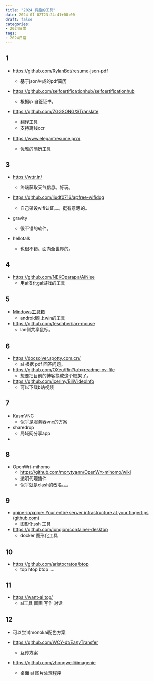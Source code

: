 ```yaml
---
title: "2024_有趣的工具"
date: 2024-01-02T23:24:41+08:00
draft: false
categories:
- 2024日常
tags:
- 2024日常
---
```



## 1

- https://github.com/RylanBot/resume-json-pdf
	- 基于json生成的pdf简历

- https://github.com/selfcertificationhub/selfcertificationhub
	- 根据ip 自签证书。

- https://github.com/ZGGSONG/STranslate
	- 翻译工具
	- 支持离线ocr

- https://www.elegantresume.pro/
	- 优雅的简历工具

## 3

- https://wttr.in/
	- 终端获取天气信息。好玩。
- https://github.com/liudf0716/apfree-wifidog
	- 自己架设wifi认证。。。挺有意思的。

- gravity
	- 很不错的软件。
- hellotalk
	- 也很不错。面向全世界的。

## 4 

- https://github.com/NEKOparapa/AiNiee
	- 用ai汉化gal游戏的工具

## 5

- [Mindows工具箱](https://mindows.cn/)
	- android刷上win的工具
- https://github.com/feschber/lan-mouse
	- lan侧共享鼠标。

## 6
- https://docsolver.spotty.com.cn/
	- ai 根据 pdf 回答问题。
- https://github.com/OXeu/Rin?tab=readme-ov-file
	- 想要把目前的博客换成这个框架了。
- https://github.com/iceriny/BiliVideoInfo
	- 可以下载b站视频 

## 7

- KasmVNC
	- 似乎是服务器vnc的方案 
- sharedrop
	- 局域网分享app
-

## 8

- OpenWrt-mihomo
	- https://github.com/morytyann/OpenWrt-mihomo/wiki
	- 透明代理插件
	- 似乎就是clash的改名。。。

## 9

- [xpipe-io/xpipe: Your entire server infrastructure at your fingertips (github.com)](https://github.com/xpipe-io/xpipe)
	- 图形化ssh 工具
- https://github.com/iongion/container-desktop
	- docker 图形化工具



## 10

- https://github.com/aristocratos/btop
	- top htop btop ....

## 11

- https://want-ai.top/
	- ai工具 画画 写作 对话


## 12

- 可以尝试monokai配色方案

- https://github.com/WCY-dt/EasyTransfer
	- 互传方案


- https://github.com/zhongweili/imagenie
	- 桌面 ai 图片处理程序


